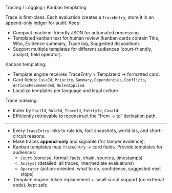 Tracing / Logging / Kanban templating

Trace is first-class. Each evaluation creates a `TraceEntry`; store it in an append-only ledger for audit. Keep:

- Compact machine-friendly JSON for automated processing.
- Templated kanban text for human review (kanban cards contain Title, Who, Evidence summary, Trace log, Suggested disposition).
- Support multiple templates for different audiences (court-friendly, analyst, field operator).

Kanban templating:

- Template engine receives TraceEntry + TemplateId → formatted card.
- Card fields: `CaseId`, `Priority`, `Summary`, `Dependencies`, `Conflicts`, `ActionsRecommended`, `RulesApplied`.
- Localize templates per language and legal culture.

Trace indexing:

- Index by `FactId`, `RuleId`, `TraceId`, `EntityId`, `CaseId`.
- Efficiently retrievable to reconstruct the “from → to” derivation path.
---
- Every `TraceEntry` links to rule ids, fact snapshots, world ids, and short-circuit reasons.
- Make traces **append-only** and signable (for tamper evidence).
- Kanban templates map `TraceEntry` → card fields. Provide templates for audiences:
	- `Court` (concise, formal: facts, chain, sources, timestamps)
	- `Analyst` (detailed: all traces, intermediate evaluations)
	- `Operator` (action-oriented: what to do, confidence, suggested next steps)
- Template engine: token replacement + small script support (no external code), kept safe.